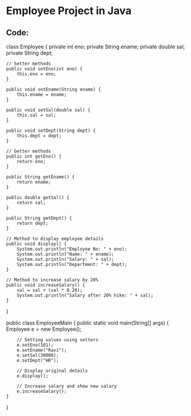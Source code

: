 # Employee Project in Java

## Code:

class Employee {
    private int eno;
    private String ename;
    private double sal;
    private String dept;

    // Setter methods
    public void setEno(int eno) {
        this.eno = eno;
    }

    public void setEname(String ename) {
        this.ename = ename;
    }

    public void setSal(double sal) {
        this.sal = sal;
    }

    public void setDept(String dept) {
        this.dept = dept;
    }

    // Getter methods
    public int getEno() {
        return eno;
    }

    public String getEname() {
        return ename;
    }

    public double getSal() {
        return sal;
    }

    public String getDept() {
        return dept;
    }

    // Method to display employee details
    public void display() {
        System.out.println("Employee No: " + eno);
        System.out.println("Name: " + ename);
        System.out.println("Salary: " + sal);
        System.out.println("Department: " + dept);
    }

    // Method to increase salary by 20%
    public void increaseSalary() {
        sal = sal + (sal * 0.20);
        System.out.println("Salary after 20% hike: " + sal);
    }
}

public class EmployeeMain {
    public static void main(String[] args) {
        Employee e = new Employee();

        // Setting values using setters
        e.setEno(101);
        e.setEname("Ravi");
        e.setSal(30000);
        e.setDept("HR");

        // Display original details
        e.display();

        // Increase salary and show new salary
        e.increaseSalary();
    }
}
